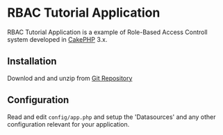 # RBAC Tutorial Application 

RBAC Tutorial Application is a example of Role-Based Access Controll system developed in [CakePHP](http://cakephp.org) 3.x.

## Installation

Downlod and and unzip from [Git Repository](https://github.com/aoliverio/rbac-tutorial.git)

## Configuration

Read and edit `config/app.php` and setup the 'Datasources' and any other
configuration relevant for your application.
